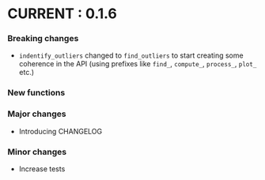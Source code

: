 # CURRENT : 0.1.6

### Breaking changes
- `indentify_outliers` changed to `find_outliers` to start creating some coherence in the API (using prefixes like `find_`, `compute_`, `process_`, `plot_` etc.)
### New functions
### Major changes
- Introducing CHANGELOG
### Minor changes
- Increase tests


